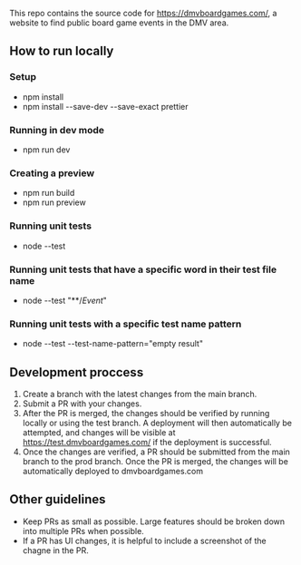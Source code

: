 
This repo contains the source code for https://dmvboardgames.com/, a website to find public board game events in the DMV area.

## How to run locally

### Setup
- npm install
- npm install --save-dev --save-exact prettier
### Running in dev mode
- npm run dev
### Creating a preview
- npm run build
- npm run preview

### Running unit tests

- node --test

### Running unit tests that have a specific word in their test file name
- node --test "**/*Event*"

### Running unit tests with a specific test name pattern
- node --test --test-name-pattern="empty result"



## Development proccess

1. Create a branch with the latest changes from the main branch.
2. Submit a PR with your changes.
3. After the PR is merged, the changes should be verified by running locally or using the test branch. A deployment will then automatically be attempted, and changes will be visible at https://test.dmvboardgames.com/ if the deployment is successful.
4. Once the changes are verified, a PR should be submitted from the main branch to the prod branch. Once the PR is merged, the changes will be automatically deployed to dmvboardgames.com

## Other guidelines
- Keep PRs as small as possible. Large features should be broken down into multiple PRs when possible.
- If a PR has UI changes, it is helpful to include a screenshot of the chagne in the PR.






